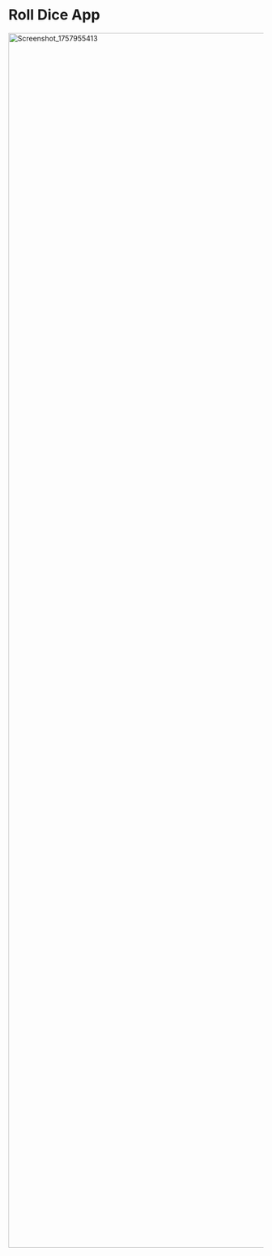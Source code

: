 # Roll Dice App


<img width="1080" height="2400" alt="Screenshot_1757955413" src="https://github.com/user-attachments/assets/418b055f-4826-461c-89ed-2d0d9dcb07cc" />

